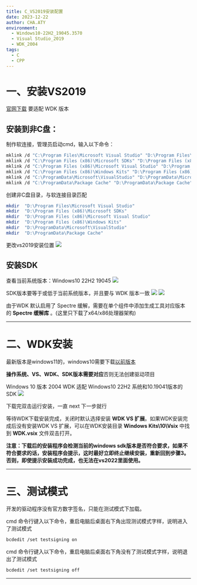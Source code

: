 ```yaml
---
title: C_VS2019安装配置
date: 2023-12-22
author: CHA.ATY
environment:
  - Windows10-22H2_19045.3570
  - Visual Studio_2019
  - WDK_2004
tags:
  - C
  - CPP
---
```


# 一、安装VS2019

[官网下载](https://visualstudio.microsoft.com/zh-hans/downloads/) 要适配 WDK 版本

## 安装到非C盘：

制作软连接，管理员启动cmd，输入以下命令：
```bash
mklink /d "C:\Program Files\Microsoft Visual Studio" "D:\Program Files\Microsoft Visual Studio" 
mklink /d "C:\Program Files (x86)\Microsoft SDKs" "D:\Program Files (x86)\Microsoft SDKs" 
mklink /d "C:\Program Files (x86)\Microsoft Visual Studio" "D:\Program Files (x86)\Microsoft Visual Studio" 
mklink /d "C:\Program Files (x86)\Windows Kits" "D:\Program Files (x86)\Windows Kits" 
mklink /d "C:\ProgramData\Microsoft\VisualStudio" "D:\ProgramData\Microsoft\VisualStudio" 
mklink /d "C:\ProgramData\Package Cache" "D:\ProgramData\Package Cache"
```

创建非C盘目录，与软连接目录匹配
```bash
mkdir  "D:\Program Files\Microsoft Visual Studio" 
mkdir  "D:\Program Files (x86)\Microsoft SDKs" 
mkdir  "D:\Program Files (x86)\Microsoft Visual Studio" 
mkdir  "D:\Program Files (x86)\Windows Kits" 
mkdir  "D:\ProgramData\Microsoft\VisualStudio" 
mkdir  "D:\ProgramData\Package Cache"
```

更改vs2019安装位置
![](编程语言-2-C%20&%20C++/1-开发环境/res/28.png)

## 安装SDK

查看当前系统版本：Windows10 22H2 19045
![](编程语言-2-C%20&%20C++/1-开发环境/res/30.png)

SDK版本要等于或低于当前系统版本，并且要与 WDK 版本一致
![](编程语言-2-C%20&%20C++/1-开发环境/res/27.png) ![](编程语言-2-C%20&%20C++/1-开发环境/res/29.png)

由于WDK 默认启用了 Spectre 缓解，需要在单个组件中添加生成工具对应版本的 **Spectre 缓解库** 。(这里只下载了x64/x86处理器架构)

---

# 二、WDK安装

最新版本是windows11的，windows10需要下载[以前版本](https://learn.microsoft.com/en-us/windows-hardware/drivers/other-wdk-downloads)

**操作系统、VS、WDK、SDK版本需要对应**否则无法创建驱动项目

Windows 10 版本 2004 WDK 适配 Windows10 22H2 系统和10.19041版本的SDK
![](31.png)

下载完双击运行安装，一直 next 下一步就行

等待WDK下载安装完成，关闭时默认选择安装 **WDK VS 扩展**。如果WDK安装完成后没有安装WDK VS 扩展，可以在WDK安装目录 **Windows Kits\10\Vsix** 中找到 **WDK.vsix** 文件双击打开。

**注意：下载后的安装程序会检测当前的windows sdk版本是否符合要求，如果不符合要求的话，安装程序会提示，这时最好立即终止继续安装，重新回到步骤3。否则，即使提示安装成功完成，也无法在vs2022里面使用。**

---

# 三、测试模式

开发的驱动程序没有官方数字签名，只能在测试模式下加载。

cmd 命令行键入以下命令，重启电脑后桌面右下角出现测试模式字样，说明进入了测试模式
```bash
bcdedit /set testsigning on
```

cmd 命令行键入以下命令，重启电脑后桌面右下角没有了测试模式字样，说明退出了测试模式
```bash
bcdedit /set testsigning off
```

---